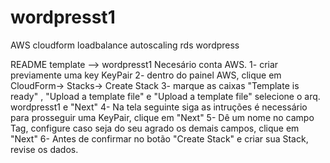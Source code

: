 # wordpresst1
AWS cloudform loadbalance autoscaling rds wordpress

README template --> wordpresst1
Necesário conta AWS.
1- criar previamente uma key KeyPair
2- dentro do painel AWS, clique em CloudForm-> Stacks-> Create Stack
3- marque as caixas "Template is ready" , "Upload a template file" e "Upload a template file" selecione o arq. wordpresst1 e "Next"
4- Na tela seguinte siga as intruções é necessário para prosseguir uma KeyPair, clique em "Next"
5- Dê um nome no campo Tag, configure caso seja do seu agrado os demais campos, clique em "Next"
6- Antes de confirmar no botão "Create Stack" e criar sua Stack, revise os dados.


